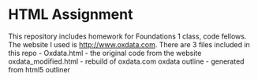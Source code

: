 HTML Assignment
============
This repository includes homework for Foundations 1 class, code fellows. The website I used is http://www.oxdata.com. 
There are 3 files included in this repo -
Oxdata.html - the original code from the website
oxdata_modified.html - rebuild of oxdata.com
oxdata outline - generated from html5 outliner
